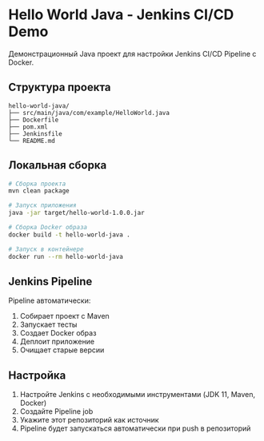 # Hello World Java - Jenkins CI/CD Demo

Демонстрационный Java проект для настройки Jenkins CI/CD Pipeline с Docker.

## Структура проекта

```
hello-world-java/
├── src/main/java/com/example/HelloWorld.java
├── Dockerfile
├── pom.xml
├── Jenkinsfile
└── README.md
```

## Локальная сборка

```bash
# Сборка проекта
mvn clean package

# Запуск приложения
java -jar target/hello-world-1.0.0.jar

# Сборка Docker образа
docker build -t hello-world-java .

# Запуск в контейнере
docker run --rm hello-world-java
```

## Jenkins Pipeline

Pipeline автоматически:
1. Собирает проект с Maven
2. Запускает тесты
3. Создает Docker образ
4. Деплоит приложение
5. Очищает старые версии

## Настройка

1. Настройте Jenkins с необходимыми инструментами (JDK 11, Maven, Docker)
2. Создайте Pipeline job
3. Укажите этот репозиторий как источник
4. Pipeline будет запускаться автоматически при push в репозиторий
